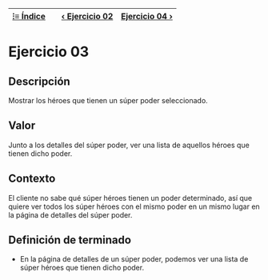 | [⁝≡ Índice](./README.md) || [‹ Ejercicio 02](./Ejercicio%2002.md) | [Ejercicio 04 ›](./Ejercicio%2004.md) |
| --- | --- | --- | --- |

# Ejercicio 03

## Descripción

Mostrar los héroes que tienen un súper poder seleccionado.

## Valor

Junto a los detalles del súper poder, ver una lista de aquellos héroes que tienen dicho poder.

## Contexto

El cliente no sabe qué súper héroes tienen un poder determinado, así que quiere ver todos los súper héroes con el mismo poder en un mismo lugar en la página de detalles del súper poder.

## Definición de terminado

- En la página de detalles de un súper poder, podemos ver una lista de súper héroes que tienen dicho poder.
